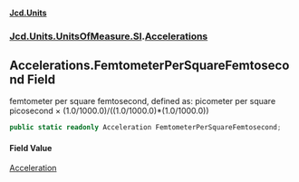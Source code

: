 #### [Jcd.Units](index.md 'index')
### [Jcd.Units.UnitsOfMeasure.SI](Jcd.Units.UnitsOfMeasure.SI.md 'Jcd.Units.UnitsOfMeasure.SI').[Accelerations](Accelerations.md 'Jcd.Units.UnitsOfMeasure.SI.Accelerations')

## Accelerations.FemtometerPerSquareFemtosecond Field

femtometer per square femtosecond, defined as: picometer per square picosecond × (1.0/1000.0)/((1.0/1000.0)*(1.0/1000.0))

```csharp
public static readonly Acceleration FemtometerPerSquareFemtosecond;
```

#### Field Value
[Acceleration](Acceleration.md 'Jcd.Units.UnitTypes.Acceleration')